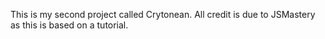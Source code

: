 This is my second project called Crytonean.  All credit is due to JSMastery as this is based on a tutorial. 